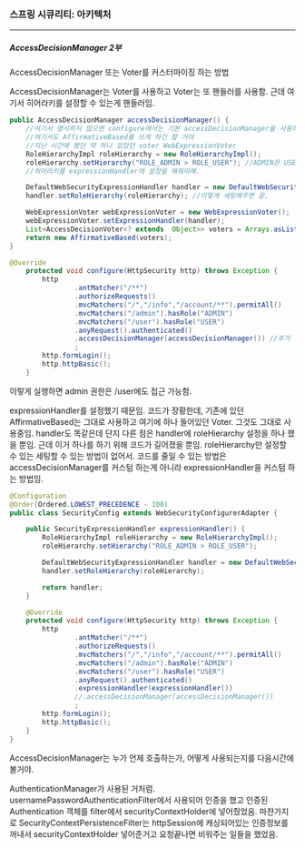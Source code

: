 <h3>스프링 시큐리티: 아키텍처</h3>
<hr/>
<h5>AccessDecisionManager 2부</h5>

AccessDecisionManager 또는 Voter를 커스터마이징 하는 방법

AccessDecisionManager는 Voter를 사용하고 Voter는 또 핸들러를 사용함. 근데 여기서 히어라키를 설정할 수 있는게 핸들러임. 

```java
public AccessDecisionManager accessDecisionManager() {
    //여기서 명시하지 않으면 configure에서는 기본 accessDecisionManager을 사용하게 됨. 지난 시간에 봤던 AffirmativeBased.
    //여기서도 AffirmativeBased를 쓰게 하긴 할 거야
    //지난 시간에 봤던 딱 하나 있었던 voter WebExpressionVoter
    RoleHierarchyImpl roleHierarchy = new RoleHierarchyImpl();
    roleHierarchy.setHierarchy("ROLE_ADMIN > ROLE_USER"); //ADMIN은 USER의 상위버전이다.
    //히어라키를 expressionHandler에 설정을 해줘야해.

    DefaultWebSecurityExpressionHandler handler = new DefaultWebSecurityExpressionHandler();
    handler.setRoleHierarchy(roleHierarchy); //이렇게 세팅해주면 끝.

    WebExpressionVoter webExpressionVoter = new WebExpressionVoter();
    webExpressionVoter.setExpressionHandler(handler);
    List<AccessDecisionVoter<? extends  Object>> voters = Arrays.asList(webExpressionVoter);
    return new AffirmativeBased(voters);
}
```

```java
@Override
    protected void configure(HttpSecurity http) throws Exception {
        http
                .antMatcher("/**")
                .authorizeRequests()
                .mvcMatchers("/","/info","/account/**").permitAll()
                .mvcMatchers("/admin").hasRole("ADMIN")
                .mvcMatchers("/user").hasRole("USER")
                .anyRequest().authenticated()
                .accessDecisionManager(accessDecisionManager()) //추가
                ;
        http.formLogin();
        http.httpBasic();
    }
```

이렇게 실행하면 admin 권한은 /user에도 접근 가능함.

expressionHandler를 설정했기 때문임. 코드가 장황한데, 기존에 있던 AffirmativeBased는 그대로 사용하고 여기에 하나 들어있던 Voter. 그것도 그대로 사용중임. handler도 똑같은데 단지 다른 점은 handler에 roleHierarchy 설정을 하나 했을 뿐임. 근데 이거 하나를 하기 위해 코드가 길어졌을 뿐임. roleHierarchy만 설정할 수 있는 세팅할 수 있는 방법이 없어서. 코드를 줄일 수 있는 방법은 accessDecisionManager를 커스텀 하는게 아니라 expressionHandler을 커스텀 하는 방법임.

```java
@Configuration
@Order(Ordered.LOWEST_PRECEDENCE - 100)
public class SecurityConfig extends WebSecurityConfigurerAdapter {

    public SecurityExpressionHandler expressionHandler() {
        RoleHierarchyImpl roleHierarchy = new RoleHierarchyImpl();
        roleHierarchy.setHierarchy("ROLE_ADMIN > ROLE_USER");

        DefaultWebSecurityExpressionHandler handler = new DefaultWebSecurityExpressionHandler();
        handler.setRoleHierarchy(roleHierarchy);

        return handler;
    }

    @Override
    protected void configure(HttpSecurity http) throws Exception {
        http
                .antMatcher("/**")
                .authorizeRequests()
                .mvcMatchers("/","/info","/account/**").permitAll()
                .mvcMatchers("/admin").hasRole("ADMIN")
                .mvcMatchers("/user").hasRole("USER")
                .anyRequest().authenticated()
                .expressionHandler(expressionHandler())
                //.accessDecisionManager(accessDecisionManager())
                ;
        http.formLogin();
        http.httpBasic();
    }
}
```

AccessDecisionManager는 누가 언제 호출하는가, 어떻게 사용되는지를 다음시간에 볼거야. 

AuthenticationManager가 사용된 거처럼. usernamePasswordAuthenticationFilter에서 사용되어 인증을 했고 인증된 Authentication 객체를 filter에서 securityContextHolder에 넣어줬었음. 마찬가지로 SecurityContextPersistenceFilter는 httpSession에 캐싱되어있는 인증정보를 꺼내서 securityContextHolder 넣어준거고 요청끝나면 비워주는 일들을 했었음. 

